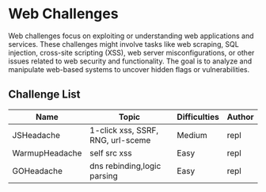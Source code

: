 # Web Challenges

Web challenges focus on exploiting or understanding web applications and services. These challenges might involve tasks like web scraping, SQL injection, cross-site scripting (XSS), web server misconfigurations, or other issues related to web security and functionality. The goal is to analyze and manipulate web-based systems to uncover hidden flags or vulnerabilities.

## Challenge List

| Name   | Topic           | Difficulties | Author |
|--------|-----------------|--------------|--------|
| JSHeadache | 1-click xss, SSRF, RNG, url-sceme          | Medium | repl |
| WarmupHeadache | self src xss          | Easy | repl |
| GOHeadache | dns rebinding,logic parsing           | Easy | repl |